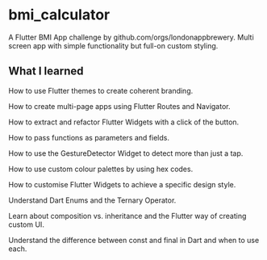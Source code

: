 # bmi_calculator
A Flutter BMI App challenge by github.com/orgs/londonappbrewery. Multi screen app with simple functionality but full-on custom styling.

## What I learned

How to use Flutter themes to create coherent branding.

How to create multi-page apps using Flutter Routes and Navigator.

How to extract and refactor Flutter Widgets with a click of the button.

How to pass functions as parameters and fields.

How to use the GestureDetector Widget to detect more than just a tap.

How to use custom colour palettes by using hex codes.

How to customise Flutter Widgets to achieve a specific design style.

Understand Dart Enums and the Ternary Operator.

Learn about composition vs. inheritance and the Flutter way of creating custom UI.

Understand the difference between const and final in Dart and when to use each.

